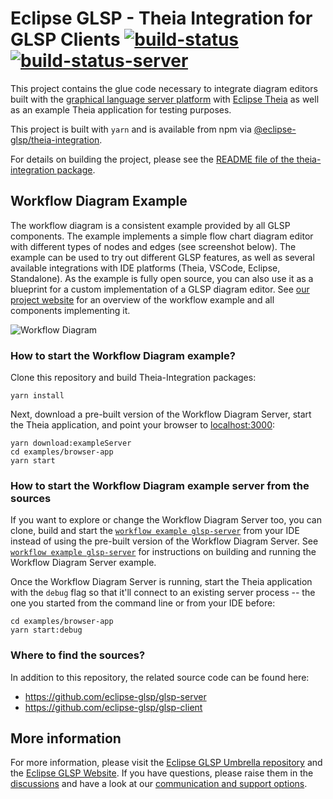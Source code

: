 # Eclipse GLSP - Theia Integration for GLSP Clients [![build-status](https://img.shields.io/jenkins/build?jobUrl=https%3A%2F%2Fci.eclipse.org%2Fglsp%2Fjob%2Feclipse-glsp%2Fjob%2Fglsp-theia-integration%2Fjob%2Fmaster%2F)](https://ci.eclipse.org/glsp/job/eclipse-glsp/job/glsp-theia-integration/) [![build-status-server](https://img.shields.io/jenkins/build?jobUrl=https://ci.eclipse.org/glsp/job/deploy-npm-glsp-theia-integration/&label=publish)](https://ci.eclipse.org/glsp/job/deploy-npm-glsp-theia-integration/)

This project contains the glue code necessary to integrate diagram editors built with the [graphical language server platform](https://github.com/eclipse-glsp/glsp) with [Eclipse Theia](https://github.com/theia-ide/theia) as well as an example Theia application for testing purposes.

This project is built with `yarn` and is available from npm via [@eclipse-glsp/theia-integration](https://www.npmjs.com/package/@eclipse-glsp/theia-integration).

For details on building the project, please see the [README file of the theia-integration package](/packages/theia-integration/README.md).

## Workflow Diagram Example
The workflow diagram is a consistent example provided by all GLSP components. The example implements a simple flow chart diagram editor with different types of nodes and edges (see screenshot below). The example can be used to try out different GLSP features, as well as several available integrations with IDE platforms (Theia, VSCode, Eclipse, Standalone).
As the example is fully open source, you can also use it as a blueprint for a custom implementation of a GLSP diagram editor.
See [our project website](https://www.eclipse.org/glsp/documentation/#workflowoverview) for an overview of the workflow example and all components implementing it.

![Workflow Diagram](https://www.eclipse.org/glsp/images/diagramanimated.gif)

### How to start the Workflow Diagram example?
Clone this repository and build Theia-Integration packages:

```
yarn install
```

Next, download a pre-built version of the Workflow Diagram Server, start the Theia application, and point your browser to [localhost:3000](http://localhost:3000):

```
yarn download:exampleServer
cd examples/browser-app
yarn start
```

### How to start the Workflow Diagram example server from the sources
If you want to explore or change the Workflow Diagram Server too, you can clone, build and start the [`workflow example glsp-server`](https://github.com/eclipse-glsp/glsp-server#workflow-diagram-example) from your IDE instead of using the pre-built version of the Workflow Diagram Server. See [`workflow example glsp-server`](https://github.com/eclipse-glsp/glsp-server#workflow-diagram-example) for instructions on building and running the Workflow Diagram Server example.

Once the Workflow Diagram Server is running, start the Theia application with the `debug` flag so that it'll connect to an existing server process -- the one you started from the command line or from your IDE before:

```
cd examples/browser-app
yarn start:debug
```

### Where to find the sources?
In addition to this repository, the related source code can be found here:
- https://github.com/eclipse-glsp/glsp-server
- https://github.com/eclipse-glsp/glsp-client

## More information
For more information, please visit the [Eclipse GLSP Umbrella repository](https://github.com/eclipse-glsp/glsp) and the [Eclipse GLSP Website](https://www.eclipse.org/glsp/). If you have questions, please raise them in the [discussions](https://github.com/eclipse-glsp/glsp/discussions) and have a look at our [communication and support options](https://www.eclipse.org/glsp/contact/).

